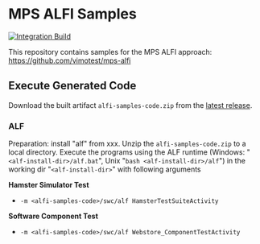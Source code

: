 # MPS ALFI Samples

[![Integration Build](https://github.com/vimotest/mps-alfi-samples/actions/workflows/github-actions-integration.yaml/badge.svg)](https://github.com/vimotest/mps-alfi-samples/actions/workflows/github-actions-integration.yaml)

This repository contains samples for the MPS ALFI approach: https://github.com/vimotest/mps-alfi

## Execute Generated Code

Download the built artifact `alfi-samples-code.zip` from the [latest release](https://github.com/vimotest/mps-alfi-samples/releases/latest).

### ALF

Preparation: install "alf" from xxx.
Unzip the `alfi-samples-code.zip` to a local directory.
Execute the programs using the ALF runtime (Windows: "`<alf-install-dir>/alf.bat`", Unix "`bash <alf-install-dir>/alf`") in the working dir "`<alf-install-dir>`" with following arguments

**Hamster Simulator Test**

* `-m <alfi-samples-code>/swc/alf HamsterTestSuiteActivity`

**Software Component Test**

* `-m <alfi-samples-code>/swc/alf Webstore_ComponentTestActivity`
